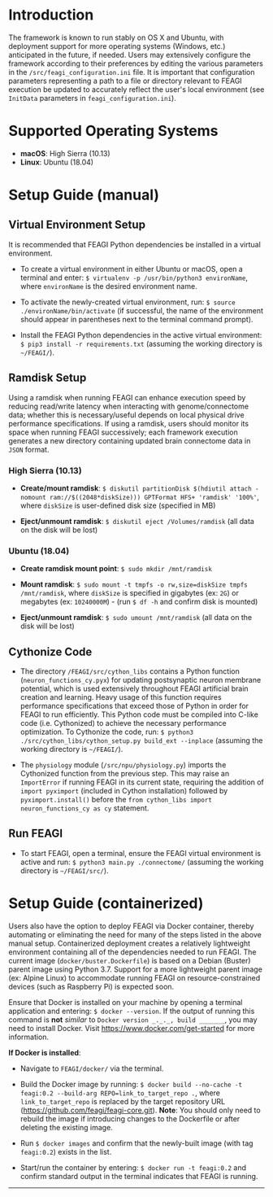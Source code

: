 # Introduction
The framework is known to run stably on OS X and Ubuntu, with deployment support for more operating systems (Windows, etc.) anticipated in the future, if needed. Users may extensively configure the framework according to their preferences by editing the various parameters in the `/src/feagi_configuration.ini` file. It is important that configuration parameters representing a path to a file or directory relevant to FEAGI execution be updated to accurately reflect the user's local environment (see `InitData` parameters in `feagi_configuration.ini`).

# Supported Operating Systems
* **macOS**: High Sierra (10.13)
* **Linux**: Ubuntu (18.04)

# Setup Guide (manual)
## Virtual Environment Setup
It is recommended that FEAGI Python dependencies be installed in a virtual environment. 
* To create a virtual environment in either Ubuntu or macOS, open a terminal and enter: `$ virtualenv -p /usr/bin/python3 environName`, where `environName` is the desired environment name.

* To activate the newly-created virtual environment, run: `$ source ./environName/bin/activate` (if successful, the name of the environment should appear in parentheses next to the terminal command prompt).

* Install the FEAGI Python dependencies in the active virtual environment: `$ pip3 install -r requirements.txt` (assuming the working directory is `~/FEAGI/`).

## Ramdisk Setup
Using a ramdisk when running FEAGI can enhance execution speed by reducing read/write latency when interacting with genome/connectome data; whether this is necessary/useful depends on local physical drive performance specifications. If using a ramdisk, users should monitor its space when running FEAGI successively; each framework execution generates a new directory containing updated brain connectome data in `JSON` format.

### High Sierra (10.13)
* **Create/mount ramdisk**: `$ diskutil partitionDisk $(hdiutil attach -nomount ram://$((2048*diskSize))) GPTFormat HFS+ 'ramdisk' '100%'`, where `diskSize` is user-defined disk size (specified in MB)

* **Eject/unmount ramdisk**: `$ diskutil eject /Volumes/ramdisk` (all data on the disk will be lost)
### Ubuntu (18.04)
* **Create ramdisk mount point**: `$ sudo mkdir /mnt/ramdisk`

* **Mount ramdisk**: `$ sudo mount -t tmpfs -o rw,size=diskSize tmpfs /mnt/ramdisk`, where `diskSize` is specified in gigabytes (ex: `2G`) or megabytes (ex: `10240000M`) - (run `$ df -h` and confirm disk is mounted)

* **Eject/unmount ramdisk**: `$ sudo umount /mnt/ramdisk` (all data on the disk will be lost)

## Cythonize Code
* The directory `/FEAGI/src/cython_libs` contains a Python function (`neuron_functions_cy.pyx`) for updating postsynaptic neuron membrane potential, which is used extensively throughout FEAGI artificial brain creation and learning. Heavy usage of this function requires performance specifications that exceed those of Python in order for FEAGI to run efficiently. This Python code must be compiled into C-like code (i.e. Cythonized) to achieve the necessary performance optimization. To Cythonize the code, run: `$ python3 ./src/cython_libs/cython_setup.py build_ext --inplace` (assuming the working directory is `~/FEAGI/`).

* The `physiology` module (`/src/npu/physiology.py`) imports the Cythonized function from the previous step. This may raise an `ImportError` if running FEAGI in its current state, requiring the addition of `import pyximport` (included in Cython installation) followed by `pyximport.install()` before the `from cython_libs import neuron_functions_cy as cy` statement.

## Run FEAGI
* To start FEAGI, open a terminal, ensure the FEAGI virtual environment is active and run: `$ python3 main.py ./connectome/` (assuming the working directory is `~/FEAGI/src/`).

# Setup Guide (containerized)
Users also have the option to deploy FEAGI via Docker container, thereby automating or eliminating the need for many of the steps listed in the above manual setup. Containerized deployment creates a relatively lightweight environment containing all of the dependencies needed to run FEAGI. The current image (`docker/buster.Dockerfile`) is based on a Debian (Buster) parent image using Python 3.7. Support for a more lightweight parent image (ex: Alpine Linux) to accommodate running FEAGI on resource-constrained devices (such as Raspberry Pi) is expected soon. 

Ensure that Docker is installed on your machine by opening a terminal application and entering: `$ docker --version`. If the output of running this command is **not** _similar_ to `Docker version _._._, build _______`, you may need to install Docker. Visit https://www.docker.com/get-started for more information.

**If Docker is installed**:
* Navigate to `FEAGI/docker/` via the terminal.

* Build the Docker image by running: `$ docker build --no-cache -t feagi:0.2 --build-arg REPO=link_to_target_repo .`, where `link_to_target_repo` is replaced by the target repository URL (https://github.com/feagi/feagi-core.git). **Note**: You should only need to rebuild the image if introducing changes to the Dockerfile or after deleting the existing image.   

* Run `$ docker images` and confirm that the newly-built image (with tag `feagi:0.2`) exists in the list.

* Start/run the container by entering: `$ docker run -t feagi:0.2` and confirm standard output in the terminal indicates that FEAGI is running.
***